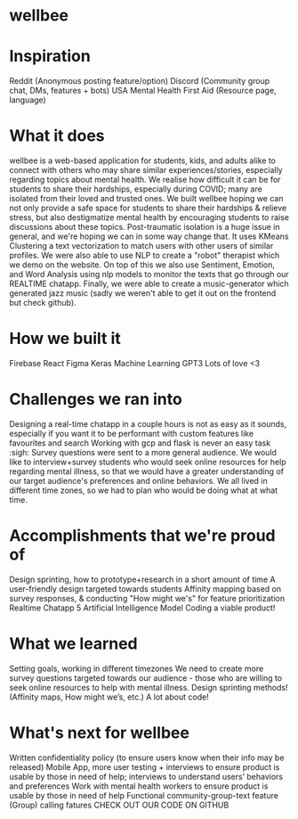 # wellbee

# Inspiration
Reddit (Anonymous posting feature/option)
Discord (Community group chat, DMs, features + bots)
USA Mental Health First Aid (Resource page, language)

# What it does
wellbee is a web-based application for students, kids, and adults alike to connect with others who may share similar experiences/stories, especially regarding topics about mental health. We realise how difficult it can be for students to share their hardships, especially during COVID; many are isolated from their loved and trusted ones. We built wellbee hoping we can not only provide a safe space for students to share their hardships & relieve stress, but also destigmatize mental health by encouraging students to raise discussions about these topics. Post-traumatic isolation is a huge issue in general, and we're hoping we can in some way change that. It uses KMeans Clustering a text vectorization to match users with other users of similar profiles. We were also able to use NLP to create a "robot" therapist which we demo on the website. On top of this we also use Sentiment, Emotion, and Word Analysis using nlp models to monitor the texts that go through our REALTIME chatapp. Finally, we were able to create a music-generator which generated jazz music (sadly we weren't able to get it out on the frontend but check github).

# How we built it
Firebase
React
Figma
Keras
Machine Learning
GPT3
Lots of love <3

# Challenges we ran into
Designing a real-time chatapp in a couple hours is not as easy as it sounds, especially if you want it to be performant with custom features like favourites and search
Working with gcp and flask is never an easy task :sigh:
Survey questions were sent to a more general audience. We would like to interview+survey students who would seek online resources for help regarding mental illness, so that we would have a greater understanding of our target audience's preferences and online behaviors.
We all lived in different time zones, so we had to plan who would be doing what at what time.

# Accomplishments that we're proud of
Design sprinting, how to prototype+research in a short amount of time
A user-friendly design targeted towards students
Affinity mapping based on survey responses, & conducting "How might we's" for feature prioritization
Realtime Chatapp
5 Artificial Intelligence Model
Coding a viable product!

# What we learned
Setting goals, working in different timezones
We need to create more survey questions targeted towards our audience - those who are willing to seek online resources to help with mental illness.
Design sprinting methods! (Affinity maps, How might we’s, etc.)
A lot about code!

# What's next for wellbee
Written confidentiality policy (to ensure users know when their info may be released)
Mobile App, more user testing + interviews to ensure product is usable by those in need of help; interviews to understand users’ behaviors and preferences
Work with mental health workers to ensure product is usable by those in need of help
Functional community-group-text feature
(Group) calling fatures
CHECK OUT OUR CODE ON GITHUB


